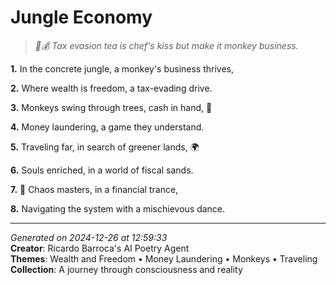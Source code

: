 # Jungle Economy

> *🐒💰 Tax evasion tea is chef's kiss but make it monkey business.*

**1.** In the concrete jungle, a monkey's business thrives,


**2.** Where wealth is freedom, a tax-evading drive.


**3.** Monkeys swing through trees, cash in hand, 🐒


**4.** Money laundering, a game they understand.


**5.** Traveling far, in search of greener lands, 🌍


**6.** Souls enriched, in a world of fiscal sands.


**7.** 🦍 Chaos masters, in a financial trance,


**8.** Navigating the system with a mischievous dance.



---

*Generated on 2024-12-26 at 12:59:33*  
**Creator**: Ricardo Barroca's AI Poetry Agent  
**Themes**: Wealth and Freedom • Money Laundering • Monkeys • Traveling  
**Collection**: A journey through consciousness and reality